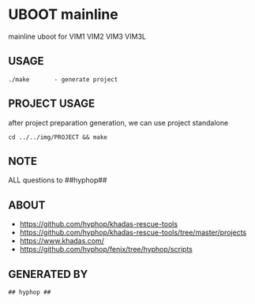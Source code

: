 # UBOOT mainline

mainline uboot for VIM1 VIM2 VIM3 VIM3L

## USAGE

    ./make       - generate project

## PROJECT USAGE

after project preparation generation, we can use project standalone

    cd ../../img/PROJECT && make

## NOTE

ALL questions to ##hyphop##

## ABOUT 

+ https://github.com/hyphop/khadas-rescue-tools
+ https://github.com/hyphop/khadas-rescue-tools/tree/master/projects
+ https://www.khadas.com/
+ https://github.com/hyphop/fenix/tree/hyphop/scripts

## GENERATED BY

    ## hyphop ##

